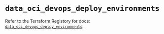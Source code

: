 # `data_oci_devops_deploy_environments`

Refer to the Terraform Registory for docs: [`data_oci_devops_deploy_environments`](https://registry.terraform.io/providers/oracle/oci/6.18.0/docs/data-sources/devops_deploy_environments).
